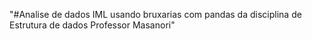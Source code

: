 "#Analise de dados IML usando bruxarias com pandas da disciplina de Estrutura de dados Professor Masanori" 

